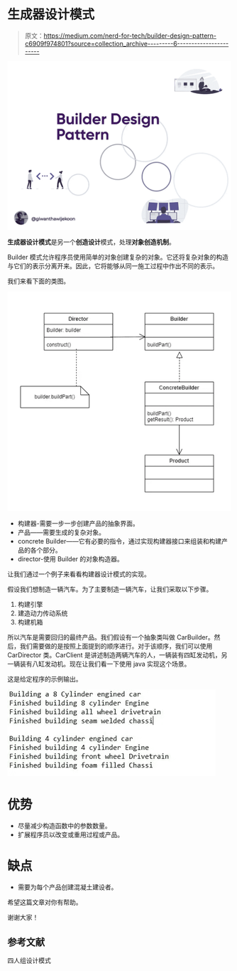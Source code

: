 # 生成器设计模式

> 原文：<https://medium.com/nerd-for-tech/builder-design-pattern-c6909f974801?source=collection_archive---------6----------------------->

![](img/278baff0e770c33cf342a1fcf5762ecc.png)

**生成器设计模式**是另一个**创造设计**模式，处理**对象创造机制**。

Builder 模式允许程序员使用简单的对象创建复杂的对象。它还将复杂对象的构造与它们的表示分离开来。因此，它将能够从同一施工过程中作出不同的表示。

我们来看下面的类图。

![](img/05f589b463421aed5ba83781f0f1fc82.png)

*   构建器-需要一步一步创建产品的抽象界面。
*   产品——需要生成的复杂对象。
*   concrete Builder——它有必要的指令，通过实现构建器接口来组装和构建产品的各个部分。
*   director-使用 Builder 的对象构造器。

让我们通过一个例子来看看构建器设计模式的实现。

假设我们想制造一辆汽车。为了主要制造一辆汽车，让我们采取以下步骤。

1.  构建引擎
2.  建造动力传动系统
3.  构建机箱

所以汽车是需要回归的最终产品。我们假设有一个抽象类叫做 CarBuilder。然后，我们需要做的是按照上面提到的顺序进行。对于该顺序，我们可以使用 CarDirector 类。CarClient 是讲述制造两辆汽车的人，一辆装有四缸发动机，另一辆装有八缸发动机。现在让我们看一下使用 java 实现这个场景。

这是给定程序的示例输出。

![](img/4111b422828e300482f511ed46872a36.png)

# 优势

*   尽量减少构造函数中的参数数量。
*   扩展程序员以改变或重用过程或产品。

# 缺点

*   需要为每个产品创建混凝土建设者。

希望这篇文章对你有帮助。

谢谢大家！

## **参考文献**

四人组设计模式